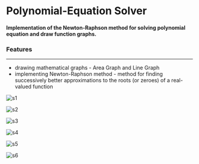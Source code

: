 # Polynomial-Equation Solver

#### Implementation of the Newton-Raphson method for solving polynomial equation and draw function graphs.

### Features
----
* drawing mathematical graphs - Area Graph and Line Graph 
* implementing Newton-Raphson method - method for finding successively better approximations to the roots (or zeroes) of a real-valued function

![s1](https://user-images.githubusercontent.com/34391192/37087869-d7624c2c-21fb-11e8-8619-2c3732eb400b.PNG)

![s2](https://user-images.githubusercontent.com/34391192/37087891-e4622a1e-21fb-11e8-964f-696882f88f93.PNG)

![s3](https://user-images.githubusercontent.com/34391192/37087914-fafb56ce-21fb-11e8-80fd-c4dc7cc29b7b.PNG)

![s4](https://user-images.githubusercontent.com/34391192/37087920-fe60fb34-21fb-11e8-8503-44036fee2eea.PNG)

![s5](https://user-images.githubusercontent.com/34391192/37087924-0297221e-21fc-11e8-8bf4-4aa7a1ee6304.PNG)

![s6](https://user-images.githubusercontent.com/34391192/37087931-05b177a6-21fc-11e8-9497-434bbfc931dc.PNG)
